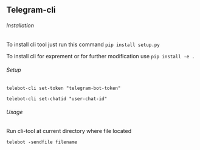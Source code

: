 
<h2>Telegram-cli</h2>


<h6> Installation </h6>

To install cli tool just run this command
`
 pip install setup.py
`

To install cli for exprement or for further modification use
`
 pip install -e .
`

<h6> Setup </h6>


`
 telebot-cli set-token "telegram-bot-token"
`

`telebot-cli set-chatid "user-chat-id"`


<h6> Usage </h6>

Run cli-tool at current directory where file located

`
 telebot -sendfile filename
`



